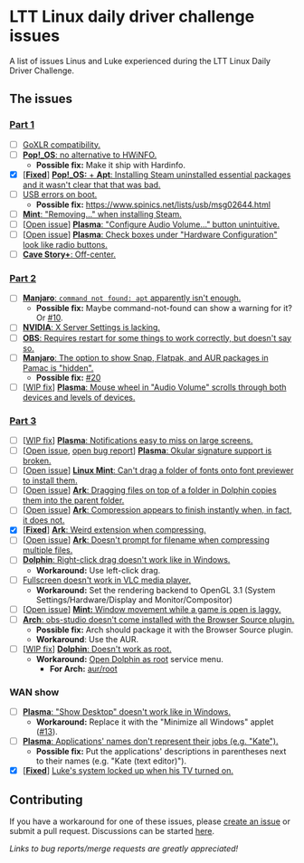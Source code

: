 # LTT Linux daily driver challenge issues

A list of issues Linus and Luke experienced during the LTT Linux Daily Driver Challenge. 

## The issues

### [Part 1](https://www.youtube.com/watch?v=0506yDSgU7M)

- [ ] [GoXLR compatibility.](https://youtu.be/0506yDSgU7M?t=552)
- [ ] [**Pop!\_OS**: no alternative to HWiNFO.](https://youtu.be/0506yDSgU7M?t=579)
  - **Possible fix:** Make it ship with Hardinfo.
- [x] [[**Fixed**](https://github.com/pop-os/apt/pull/1)] [**Pop!\_OS:** + **Apt**: Installing Steam uninstalled essential packages and it wasn't clear that that was bad.](https://youtu.be/0506yDSgU7M?t=607) 
- [ ] [USB errors on boot.](https://youtu.be/0506yDSgU7M?t=870)
  - **Possible fix:** https://www.spinics.net/lists/usb/msg02644.html
- [ ] [**Mint**: "Removing..." when installing Steam.](https://youtu.be/0506yDSgU7M?t=921)
- [ ] [[Open issue](https://invent.kde.org/teams/usability/issue-board/-/issues/11)] [**Plasma**: "Configure Audio Volume..." button unintuitive.](https://youtu.be/0506yDSgU7M?t=982)
- [ ] [[Open issue](https://gitlab.manjaro.org/applications/manjaro-settings-manager/-/issues/194)] [**Plasma**: Check boxes under "Hardware Configuration" look like radio buttons.](https://youtu.be/0506yDSgU7M?t=991)
- [ ] [**Cave Story+**: Off-center.](https://youtu.be/0506yDSgU7M?t=1101)

### [Part 2](https://youtu.be/3E8IGy6I9Wo)

- [ ] [**Manjaro**: `command not found: apt` apparently isn't enough.](https://youtu.be/3E8IGy6I9Wo?t=107)
  - **Possible fix:** Maybe command-not-found can show a warning for it? Or [#10](https://github.com/glibg10b/ltt-linux-challenge-issues/issues/10).
- [ ] [**NVIDIA**: X Server Settings is lacking.](https://youtu.be/3E8IGy6I9Wo?t=183)
- [ ] [**OBS**: Requires restart for some things to work correctly, but doesn't say so.](https://youtu.be/3E8IGy6I9Wo?t=224)
- [ ] [**Manjaro**: The option to show Snap, Flatpak, and AUR packages in Pamac is "hidden".](https://youtu.be/3E8IGy6I9Wo?t=540)
  - **Possible fix:** [#20](https://github.com/glibg10b/ltt-linux-challenge-issues/issues/20)
- [ ] [[WIP fix](https://invent.kde.org/teams/usability/issue-board/-/issues/9)] [**Plasma**: Mouse wheel in "Audio Volume" scrolls through both devices and levels of devices.](https://youtu.be/3E8IGy6I9Wo?t=573)

### [Part 3](https://youtu.be/TtsglXhbxno)

- [ ] [[WIP fix](https://invent.kde.org/teams/usability/issue-board/-/issues/4)] [**Plasma**: Notifications easy to miss on large screens.](https://youtu.be/TtsglXhbxno?t=163)
- [ ] [[Open issue](https://invent.kde.org/teams/usability/issue-board/-/issues/5), [open bug report](https://bugs.kde.org/show_bug.cgi?id=315930)] [**Plasma**: Okular signature support is broken.](https://youtu.be/TtsglXhbxno?t=281)
- [ ] [[Open issue](https://gitlab.gnome.org/GNOME/gnome-font-viewer/-/issues/5)] [**Linux Mint**: Can't drag a folder of fonts onto font previewer to install them.](https://youtu.be/TtsglXhbxno?t=455)
- [ ] [[Open issue](https://invent.kde.org/teams/usability/issue-board/-/issues/8)] [**Ark**: Dragging files on top of a folder in Dolphin copies them into the parent folder.](https://youtu.be/TtsglXhbxno?t=499)
- [ ] [[Open issue](https://invent.kde.org/teams/usability/issue-board/-/issues/3)] [**Ark**: Compression appears to finish instantly when, in fact, it does not.](https://youtu.be/TtsglXhbxno?t=732)
- [x] [[**Fixed**](https://invent.kde.org/utilities/ark/-/merge_requests/79)] [**Ark**: Weird extension when compressing.](https://youtu.be/TtsglXhbxno?t=732)
- [ ] [[Open issue](https://invent.kde.org/teams/usability/issue-board/-/issues/10)] [**Ark**: Doesn't prompt for filename when compressing multiple files.](https://youtu.be/TtsglXhbxno?t=816)
- [ ] [**Dolphin**: Right-click drag doesn't work like in Windows.](https://youtu.be/TtsglXhbxno?t=1024)
  - **Workaround:** Use left-click drag.
- [ ] [Fullscreen doesn't work in VLC media player.](https://youtu.be/TtsglXhbxno?t=1234)
  - **Workaround:** Set the rendering backend to OpenGL 3.1 (System Settings/Hardware/Display and Monitor/Compositor)
- [ ] [[Open issue](https://github.com/linuxmint/Cinnamon/issues/2465)] [**Mint:** Window movement while a game is open is laggy.](https://youtu.be/TtsglXhbxno?t=1294)
- [ ] [**Arch**: obs-studio doesn't come installed with the Browser Source plugin.](https://youtu.be/TtsglXhbxno?t=1408)
  - **Possible fix:** Arch should package it with the Browser Source plugin. 
  - **Workaround**: Use the AUR.
- [ ] [[WIP fix](https://invent.kde.org/teams/usability/issue-board/-/issues/6)] [**Dolphin**: Doesn't work as root.](https://youtu.be/TtsglXhbxno?t=1496)
  - **Workaround:** [Open Dolphin as root](https://store.kde.org/p/1384645/) service menu.
    - **For Arch:** [aur/root](https://github.com/glibg10b/ltt-linux-challenge-issues/issues/22)

### WAN show

- [ ] [**Plasma**: "Show Desktop" doesn't work like in Windows.](https://youtu.be/fJB9fdXWiiw?t=497)
  - **Workaround:** Replace it with the "Minimize all Windows" applet ([#13](https://github.com/glibg10b/ltt-linux-challenge-issues/issues/13)).
- [ ] [**Plasma**: Applications' names don't represent their jobs (e.g. "Kate").](https://youtu.be/fJB9fdXWiiw?t=702)
  - **Possible fix:** Put the applications' descriptions in parentheses next to their names (e.g. "Kate (text editor)").
- [x] [[**Fixed**](https://bugs.kde.org/show_bug.cgi?id=446699)] [Luke's system locked up when his TV turned on.](https://youtu.be/sS25mCLyQyk?t=416)

## Contributing

If you have a workaround for one of these issues, please [create an issue](https://github.com/glibg10b/ltt-linux-challenge-issues/issues/new/choose) or submit a pull request. Discussions can be started [here](https://github.com/glibg10b/ltt-linux-challenge-issues/discussions/categories/general). 

*Links to bug reports/merge requests are greatly appreciated!*
